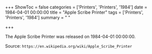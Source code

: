 +++
ShowToc = false
categories = ['Printers', 'Printers', '1984']
date = 1984-04-01 00:00:00
title = "Apple Scribe Printer"
tags = ['Printers', 'Printers', '1984']
summary = " "

+++

The Apple Scribe Printer was released on 1984-04-01 00:00:00.

Source: `https://en.wikipedia.org/wiki/Apple_Scribe_Printer`


